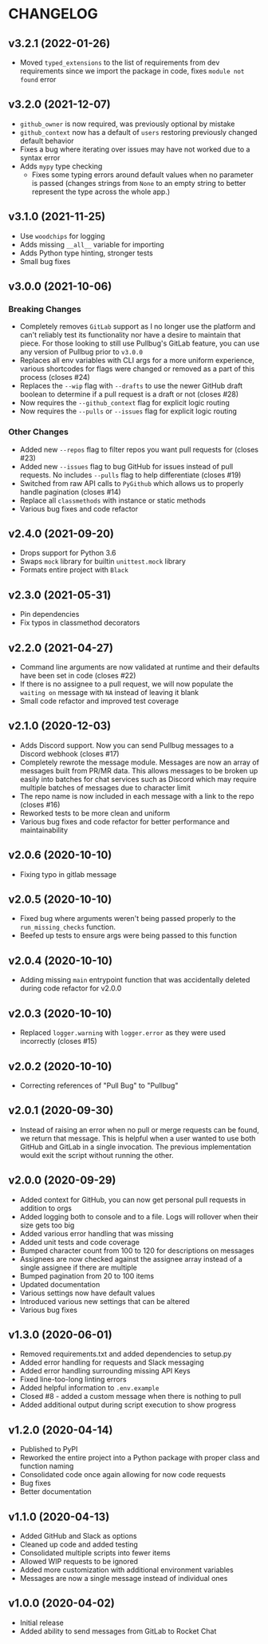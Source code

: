 # CHANGELOG

## v3.2.1 (2022-01-26)

* Moved `typed_extensions` to the list of requirements from dev requirements since we import the package in code, fixes `module not found` error

## v3.2.0 (2021-12-07)

* `github_owner` is now required, was previously optional by mistake
* `github_context` now has a default of `users` restoring previously changed default behavior
* Fixes a bug where iterating over issues may have not worked due to a syntax error
* Adds `mypy` type checking
    * Fixes some typing errors around default values when no parameter is passed (changes strings from `None` to an empty string to better represent the type across the whole app.)

## v3.1.0 (2021-11-25)

* Use `woodchips` for logging
* Adds missing `__all__` variable for importing
* Adds Python type hinting, stronger tests
* Small bug fixes

## v3.0.0 (2021-10-06)

### Breaking Changes

* Completely removes `GitLab` support as I no longer use the platform and can't reliably test its functionality nor have a desire to maintain that piece. For those looking to still use Pullbug's GitLab feature, you can use any version of Pullbug prior to `v3.0.0`
* Replaces all env variables with CLI args for a more uniform experience, various shortcodes for flags were changed or removed as a part of this process (closes #24)
* Replaces the `--wip` flag with `--drafts` to use the newer GitHub draft boolean to determine if a pull request is a draft or not (closes #28)
* Now requires the `--github_context` flag for explicit logic routing
* Now requires the `--pulls` or `--issues` flag for explicit logic routing

### Other Changes

* Added new `--repos` flag to filter repos you want pull requests for (closes #23)
* Added new `--issues` flag to bug GitHub for issues instead of pull requests. No includes `--pulls` flag to help differentiate (closes #19)
* Switched from raw API calls to `PyGithub` which allows us to properly handle pagination (closes #14)
* Replace all `classmethods` with instance or static methods
* Various bug fixes and code refactor

## v2.4.0 (2021-09-20)

* Drops support for Python 3.6
* Swaps `mock` library for builtin `unittest.mock` library
* Formats entire project with `Black`

## v2.3.0 (2021-05-31)

* Pin dependencies
* Fix typos in classmethod decorators

## v2.2.0 (2021-04-27)

* Command line arguments are now validated at runtime and their defaults have been set in code (closes #22)
* If there is no assignee to a pull request, we will now populate the `waiting on` message with `NA` instead of leaving it blank
* Small code refactor and improved test coverage

## v2.1.0 (2020-12-03)

* Adds Discord support. Now you can send Pullbug messages to a Discord webhook (closes #17)
* Completely rewrote the message module. Messages are now an array of messages built from PR/MR data. This allows messages to be broken up easily into batches for chat services such as Discord which may require multiple batches of messages due to character limit
* The repo name is now included in each message with a link to the repo (closes #16)
* Reworked tests to be more clean and uniform
* Various bug fixes and code refactor for better performance and maintainability

## v2.0.6 (2020-10-10)

* Fixing typo in gitlab message

## v2.0.5 (2020-10-10)

* Fixed bug where arguments weren't being passed properly to the `run_missing_checks` function.
* Beefed up tests to ensure args were being passed to this function

## v2.0.4 (2020-10-10)

* Adding missing `main` entrypoint function that was accidentally deleted during code refactor for v2.0.0

## v2.0.3 (2020-10-10)

* Replaced `logger.warning` with `logger.error` as they were used incorrectly (closes #15)

## v2.0.2 (2020-10-10)

* Correcting references of "Pull Bug" to "Pullbug"

## v2.0.1 (2020-09-30)

* Instead of raising an error when no pull or merge requests can be found, we return that message. This is helpful when a user wanted to use both GitHub and GitLab in a single invocation. The previous implementation would exit the script without running the other.

## v2.0.0 (2020-09-29)

* Added context for GitHub, you can now get personal pull requests in addition to orgs
* Added logging both to console and to a file. Logs will rollover when their size gets too big
* Added various error handling that was missing
* Added unit tests and code coverage
* Bumped character count from 100 to 120 for descriptions on messages
* Assignees are now checked against the assignee array instead of a single assignee if there are multiple
* Bumped pagination from 20 to 100 items
* Updated documentation
* Various settings now have default values
* Introduced various new settings that can be altered
* Various bug fixes

## v1.3.0 (2020-06-01)

* Removed requirements.txt and added dependencies to setup.py
* Added error handling for requests and Slack messaging
* Added error handling surrounding missing API Keys
* Fixed line-too-long linting errors
* Added helpful information to `.env.example`
* Closed #8 - added a custom message when there is nothing to pull
* Added additional output during script execution to show progress

## v1.2.0 (2020-04-14)

* Published to PyPI
* Reworked the entire project into a Python package with proper class and function naming
* Consolidated code once again allowing for now code requests
* Bug fixes
* Better documentation

## v1.1.0 (2020-04-13)

* Added GitHub and Slack as options
* Cleaned up code and added testing
* Consolidated multiple scripts into fewer items
* Allowed WIP requests to be ignored
* Added more customization with additional environment variables
* Messages are now a single message instead of individual ones

## v1.0.0 (2020-04-02)

* Initial release
* Added ability to send messages from GitLab to Rocket Chat
